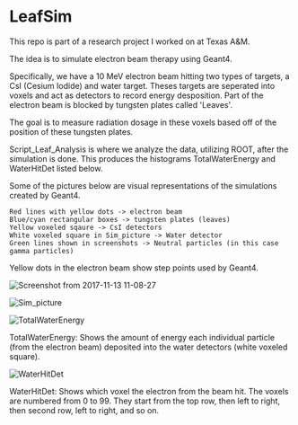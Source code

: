 # LeafSim

This repo is part of a research project I worked on at Texas A&M.

The idea is to simulate electron beam therapy using Geant4.

Specifically, we have a 10 MeV electron beam hitting two types of targets, a CsI (Cesium Iodide) and water target. Theses targets are seperated into voxels and act as detectors to record energy desposition. Part of the electron beam is blocked by tungsten plates called 'Leaves'.

The goal is to measure radiation dosage in these voxels based off of the position of these tungsten plates.

Script_Leaf_Analysis is where we analyze the data, utilizing ROOT, after the simulation is done. This produces the histograms TotalWaterEnergy and WaterHitDet listed below.

Some of the pictures below are visual representations of the simulations created by Geant4.

    Red lines with yellow dots -> electron beam
    Blue/cyan rectangular boxes -> tungsten plates (leaves)
    Yellow voxeled sqaure -> CsI detectors
    White voxeled square in Sim_picture -> Water detector
    Green lines shown in screenshots -> Neutral particles (in this case gamma particles)

Yellow dots in the electron beam show step points used by Geant4.

![Screenshot from 2017-11-13 11-08-27](https://user-images.githubusercontent.com/111601247/185709933-d8467415-40f2-4701-9b34-a645d6e52e28.png)

![Sim_picture](https://user-images.githubusercontent.com/111601247/185709940-cb5a2500-7026-44e0-9454-1122170ba7aa.png)

![TotalWaterEnergy](https://user-images.githubusercontent.com/111601247/185709969-f49fe032-04fe-46be-88ca-4857e768c4a1.png)

TotalWaterEnergy: Shows the amount of energy each individual particle (from the electron beam) deposited into the water detectors (white voxeled square).

![WaterHitDet](https://user-images.githubusercontent.com/111601247/185709989-ed2d1beb-7511-4f53-9873-e9805f15950c.png)

WaterHitDet: Shows which voxel the electron from the beam hit. The voxels are numbered from 0 to 99. They start from the top row, then left to right, then second row, left to right, and so on.
